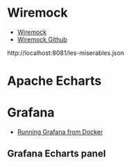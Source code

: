 
# Wiremock

- [Wiremock](https://wiremock.org/docs/)
- [Wiremock Github](https://github.com/wiremock/wiremock/tree/master)

http://localhost:8081/les-miserables.json

# Apache Echarts




# Grafana

- [Running Grafana from Docker](https://grafana.com/docs/grafana/latest/setup-grafana/installation/docker/)

## Grafana Echarts panel

